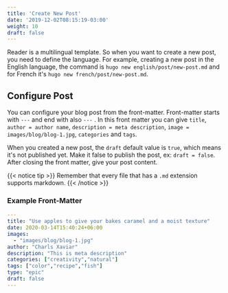 ```yaml
---
title: 'Create New Post'
date: '2019-12-02T08:15:19-03:00'
weight: 10
draft: false
---
```


Reader is a multilingual template. So when you want to create a new post, you need to define the language. For example, creating a new post in the English language, the command is `hugo new english/post/new-post.md` and for French it's `hugo new french/post/new-post.md`.

## Configure Post

You can configure your blog post from the front-matter. Front-matter starts with `---` and end with also `---` . In this front matter you can give `title`, `author = author name`, `description = meta description`, `image = images/blog/blog-1.jpg`, `categories` and `tags`.

When you created a new post, the `draft` default value is `true`, which means it's not published yet. Make it false to publish the post, ex: `draft = false`.
After closing the front matter, give your post content. 

{{< notice tip >}}
Remember that every file that has a `.md` extension supports markdown.
{{< /notice >}}

### Example Front-Matter

```yml
---
title: "Use apples to give your bakes caramel and a moist texture"
date: 2020-03-14T15:40:24+06:00
images:
  - "images/blog/blog-1.jpg"
author: "Charls Xaviar"
description: "This is meta description"
categories: ["creativity","natural"]
tags: ["color","recipe","fish"]
type: "epic" 
draft: false
---
```